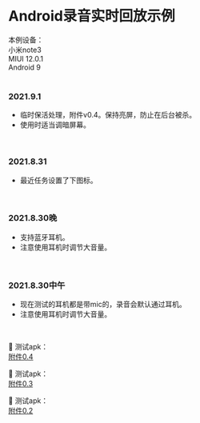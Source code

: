       
       
<br/>       
        
Android录音实时回放示例    
====      
       
本例设备：     
小米note3       
MIUI 12.0.1      
Android 9     
<br/>     
          
### 2021.9.1
* 临时保活处理，附件v0.4。保持亮屏，防止在后台被杀。  
* 使用时适当调暗屏幕。    
<br/>  
  
### 2021.8.31
* 最近任务设置了下图标。  
<br/>     
     
### 2021.8.30晚      
* 支持蓝牙耳机。     
* 注意使用耳机时调节大音量。       
<br/>       
      
### 2021.8.30中午     
* 现在测试的耳机都是带mic的，录音会默认通过耳机。     
* 注意使用耳机时调节大音量。     
<br/>     
     
🚀 测试apk：      
<a href="https://gitee.com/vigiles/headsetplayback/raw/master/apk/release/app-release-0.4.apk" target="_blank">附件0.4</a>
   

🚀 测试apk：     
<a href="https://gitee.com/vigiles/headsetplayback/raw/master/apk/release/app-release-0.3.apk" target="_blank">附件0.3</a>

    
🚀 测试apk：          
<a href="https://gitee.com/vigiles/headsetplayback/raw/master/apk/release/app-release-0.2.apk" target="_blank">附件0.2</a>
    
<br/>        
     